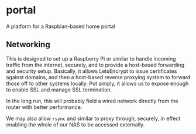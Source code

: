 # portal

A platform for a Raspbian-based home portal

## Networking

This is designed to set up a Raspberry Pi or similar to handle incoming 
traffic from the internet, securely, and to provide a host-based forwarding
and security setup. Basically, it allows LetsEncrypt to issue certificates
against domains, and then a host-based reverse proxying system to forward those off
to other systems locally. Put simply, it allows us to expose enough to enable
SSL and manage SSL termination. 

In the long run, this will probably field a wired network directly from the
router with better performance.

We may also allow `rsync` and similar to proxy through, securely, in effect
enabling the whole of our NAS to be accessed externally. 
